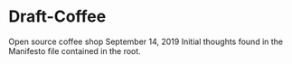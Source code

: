 # Draft-Coffee
Open source coffee shop
September 14, 2019 
Initial thoughts found in the Manifesto file contained in the root. 

